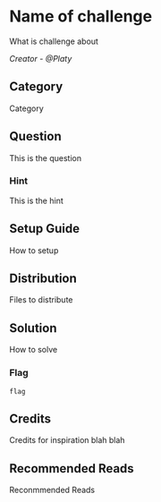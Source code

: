 # Name of challenge
What is challenge about

<i>Creator - @Platy</i>

## Category
Category

## Question
This is the question

### Hint
This is the hint

## Setup Guide
How to setup

## Distribution
Files to distribute

## Solution
How to solve

### Flag
`flag`

## Credits
Credits for inspiration blah blah

## Recommended Reads
Reconmmended Reads